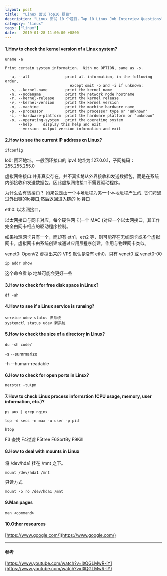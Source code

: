 ```yaml
---
layout: post
title:  "Linux 面试 Top10 题目"
description: "Linux 面试 10 个题目，Top 10 Linux Job Interview Questions"
category: "linux"
tags: ["linux"]
date:   2019-01-28 11:00:00 +0800
---
```


#### 1.How to check the kernel version of a Linux system?

```
uname -a
```

```shell
Print certain system information.  With no OPTION, same as -s.

  -a, --all                print all information, in the following order,
                             except omit -p and -i if unknown:
  -s, --kernel-name        print the kernel name
  -n, --nodename           print the network node hostname
  -r, --kernel-release     print the kernel release
  -v, --kernel-version     print the kernel version
  -m, --machine            print the machine hardware name
  -p, --processor          print the processor type or "unknown"
  -i, --hardware-platform  print the hardware platform or "unknown"
  -o, --operating-system   print the operating system
      --help     display this help and exit
      --version  output version information and exit
```

#### 2.How to see the current IP address on Linux?

```
ifconfig
```

lo0: 回环地址。一般回环接口的 ipv4 地址为:127.0.0.1，子网掩码：255.255.255.0

虚拟网络接口:并非真实存在，并不真实地从外界接收和发送数据包，而是在系统内部接收和发送数据包，因此虚拟网络接口不需要驱动程序。

为什么会有该接口？ 
如果包是由一个本地进程为另一个本地进程产生的, 它们将通过外出链的lo接口,然后返回进入链的 lo 接口

eth0: 以太网接口。

以太网接口与网卡对应，每个硬件网卡(一个 MAC )对应一个以太网接口，其工作完全由网卡相应的驱动程序控制。

如果物理网卡只有一个，而却有 eth1，eth2 等，则可能存在无线网卡或多个虚拟网卡，虚拟网卡由系统创建或通过应用层程序创建，作用与物理网卡类似。

venet0: OpenVZ 虚拟出来的 VPS 默认是没有 eth0，只有 venet0 或 venet0-00

```
ip addr show
```

这个命令看 ip 地址可能会更好一些


#### 3.How to check for free disk space in Linux?

```
df -ah
```

#### 4.How to see if a Linux service is running?

```
service udev status 旧系统
systemctl status udev 新系统
```

#### 5.How to check the size of a directory in Linux?

```
du -sh code/
```

-s --summarize 

-h --human-readable

#### 6.How to check for open ports in Linux?

```
netstat -tulpn
```

#### 7.How to check Linux process information (CPU usage, memory, user information, etc.)?

```
ps aux | grep nginx
```

```
top -d secs -n max -u user -p pid 
```

```
htop
```
F3 查找 F4过滤 F5tree F6SortBy F9Kill


#### 8.How to deal with mounts in Linux

将 /dev/hda1 挂在 /mnt 之下。

```
mount /dev/hda1 /mnt
```

只读方式

```
mount -o ro /dev/hda1 /mnt
```

#### 9.Man pages

```
man <command>
```

#### 10.Other resources

[https://www.google.com/](https://www.google.com/)

---

#### 参考

[https://www.youtube.com/watch?v=l0QGLMwR-lY](https://www.youtube.com/watch?v=l0QGLMwR-lY)